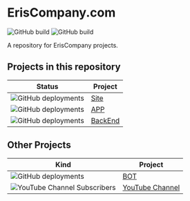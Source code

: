 # ErisCompany.com

![GitHub build](https://img.shields.io/badge/ErisCompany-Official-brightgreen)
![GitHub build](https://img.shields.io/badge/Site-Success-brightgreen)

 A repository for ErisCompany projects.



 ## **Projects in this repository**

 | Status | Project |
| --- | --- |
| ![GitHub deployments](https://img.shields.io/badge/Next-Success-brightgreen) | [Site](https://eriscompany.glitch.me)  |
| ![GitHub deployments](https://img.shields.io/badge/Expo-Working-blue) | [APP](https://Expo.com) |
| ![GitHub deployments](https://img.shields.io/badge/Mysql-OFF-red) | [BackEnd](https://PhpMyAdmin) |

## **Other Projects**

| Kind | Project |
| --- | --- |
|![GitHub deployments](https://img.shields.io/badge/🤖-ErisBot-blue) | [BOT](https://github.com/sindresorhus/awesome) |
| ![YouTube Channel Subscribers](https://img.shields.io/youtube/channel/subscribers/UCzR2u5RWXWjUh7CwLSvbitA?style=social) | [YouTube Channel](https://youtube.com/c/DevSoutinho) |